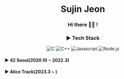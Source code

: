 <!--
**mack-10/mack-10** is a ✨ _special_ ✨ repository because its `README.md` (this file) appears on your GitHub profile.

Here are some ideas to get you started:
-->
<h1 align="center">Sujin Jeon

<h3 align="center">Hi there 👋🏻 !</h2>

<h3 align="center">▶️ Tech Stack</h3>
<p align="center">
  <img alt="C" src="https://img.shields.io/badge/C-A8B9CC?style=for-the-badge&logo=C&logoColor=white"/></a>
  <img alt="C++" src="https://img.shields.io/badge/C++-00599C?style=for-the-badge&logo=C++%2B%2B&logoColor=white"/></a>
  <img alt="Javascript" src ="https://img.shields.io/badge/JavaScript-F7DF1E?style=for-the-badge&logo=JavaScript&logoColor=white"/></a>
  <img alt="Node.js" src ="https://img.shields.io/badge/Node.js-339933?style=for-the-badge&logo=Node.js&logoColor=white"/></a>
</p>


<h4>▶️ 42 Seoul(2020.10 ~ 2022.3)</h4>
<h4>▶️ Alice Track(2023.3 ~ )</h4>
